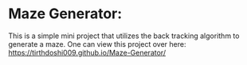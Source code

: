 # Maze Generator:
This is a simple mini project that utilizes the back tracking algorithm to generate a maze.
One can view this project over here: https://tirthdoshi009.github.io/Maze-Generator/
